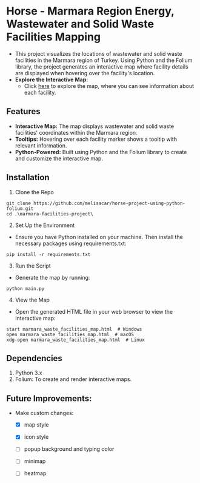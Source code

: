 # Horse - Marmara Region Energy, Wastewater and Solid Waste Facilities Mapping

- This project visualizes the locations of wastewater and solid waste facilities in the Marmara region of Turkey. Using Python and the Folium library, the project generates an interactive map where facility details are displayed when hovering over the facility's location.
- **Explore the Interactive Map:** 
  - Click [here](https://melisacar.github.io/horse-project-using-python-folium/marmara_waste_facilities_map.html) to explore the map, where you can see information about each facility.
  

## Features
- **Interactive Map:** The map displays wastewater and solid waste facilities' coordinates within the Marmara region.
- **Tooltips:** Hovering over each facility marker shows a tooltip with relevant information.
- **Python-Powered:** Built using Python and the Folium library to create and customize the interactive map.

## Installation
1. Clone the Repo
```shell
git clone https://github.com/melisacar/horse-project-using-python-folium.git
cd .\marmara-facilities-project\
```

2. Set Up the Environment
- Ensure you have Python installed on your machine. Then install the necessary packages using requirements.txt:
```shell
pip install -r requirements.txt
```

3. Run the Script
- Generate the map by running:
```shell
python main.py
```

4. View the Map
- Open the generated HTML file in your web browser to view the interactive map:
```shell
start marmara_waste_facilities_map.html  # Windows
open marmara_waste_facilities_map.html  # macOS
xdg-open marmara_waste_facilities_map.html  # Linux
```

## Dependencies
1. Python 3.x
2. Folium: To create and render interactive maps.

## Future Improvements:
- Make custom changes:
    - [x] map style
    - [x] icon style
    - [ ] popup background and typing color
    - [ ] minimap 
    - [ ] heatmap 

